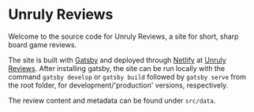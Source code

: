 # Unruly Reviews

Welcome to the source code for Unruly Reviews, a site for short, sharp board game reviews.

The site is built with [Gatsby](https://www.gatsbyjs.org/) and deployed through [Netlify](https://www.netlify.com/) at [Unruly Reviews](https://www.unrulyreviews.co.uk). After installing gatsby, the site can be run locally with the command `gatsby develop` or `gatsby build` followed by `gatsby serve` from the root folder, for development/'production' versions, respectively.

The review content and metadata can be found under `src/data`.
